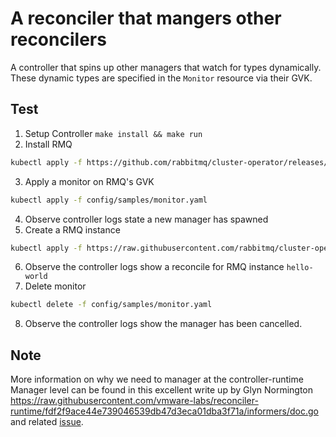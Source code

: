 # A reconciler that mangers other reconcilers

A controller that spins up other managers that watch for types dynamically.
These dynamic types are specified in the `Monitor` resource via their GVK.

## Test

1. Setup Controller `make install && make run`
2. Install RMQ
```bash
kubectl apply -f https://github.com/rabbitmq/cluster-operator/releases/latest/download/cluster-operator.yml`
```
3. Apply a monitor on RMQ's GVK
```bash
kubectl apply -f config/samples/monitor.yaml
```
4. Observe controller logs state a new manager has spawned
5. Create a RMQ instance
```bash
kubectl apply -f https://raw.githubusercontent.com/rabbitmq/cluster-operator/main/docs/examples/hello-world/rabbitmq.yaml
```
6. Observe the controller logs show a reconcile for RMQ instance `hello-world`
7. Delete monitor
```bash
kubectl delete -f config/samples/monitor.yaml
```
8. Observe the controller logs show the manager has been cancelled.


## Note

More information on why we need to manager at the controller-runtime Manager level can be found in this excellent write up by Glyn Normington https://raw.githubusercontent.com/vmware-labs/reconciler-runtime/fdf2f9ace44e739046539db47d3eca01dba3f71a/informers/doc.go and related [issue](https://github.com/vmware-labs/reconciler-runtime/pull/67).
